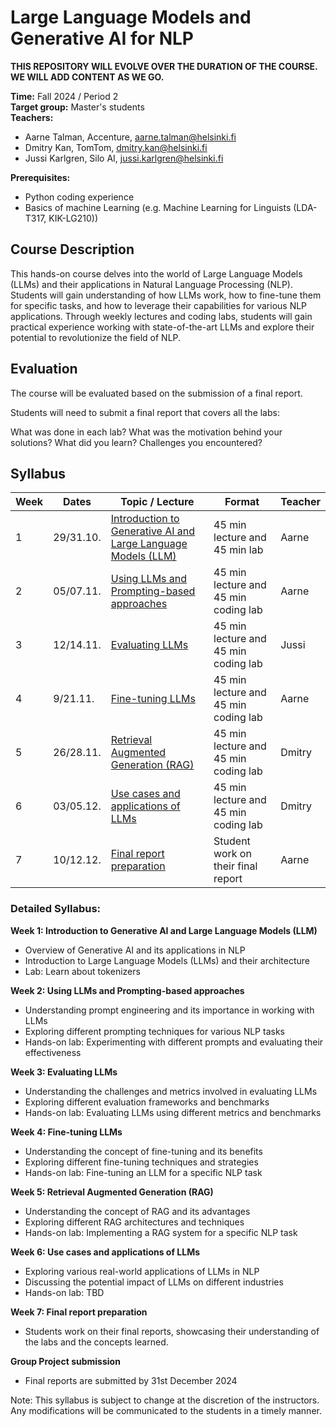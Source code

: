 # Large Language Models and Generative AI for NLP

**THIS REPOSITORY WILL EVOLVE OVER THE DURATION OF THE COURSE. WE WILL ADD CONTENT AS WE GO.**


**Time:** Fall 2024 / Period 2\
**Target group:** Master's students\
**Teachers:** 
* Aarne Talman, Accenture, [aarne.talman@helsinki.fi](mailto:aarne.talman@helsinki.fi)
* Dmitry Kan, TomTom, [dmitry.kan@helsinki.fi](mailto:dmitry.kan@helsinki.fi)
* Jussi Karlgren, Silo AI, [jussi.karlgren@helsinki.fi](mailto:jussi.karlgren@helsinki.fi)

**Prerequisites:** 
* Python coding experience
* Basics of machine Learning (e.g. Machine Learning for Linguists (LDA-T317, KIK-LG210))

## Course Description

This hands-on course delves into the world of Large Language Models (LLMs) and their applications in Natural Language Processing (NLP). Students will gain understanding of how LLMs work, how to fine-tune them for specific tasks, and how to leverage their capabilities for various NLP applications. Through weekly lectures and coding labs, students will gain practical experience working with state-of-the-art LLMs and explore their potential to revolutionize the field of NLP.

## Evaluation

The course will be evaluated based on the submission of a final report.

Students will need to submit a final report that covers all the labs:

What was done in each lab?
What was the motivation behind your solutions?
What did you learn?
Challenges you encountered? 

## Syllabus

| Week | Dates     | Topic / Lecture                                                          | Format                               | Teacher |
|------|-----------|--------------------------------------------------------------------------|--------------------------------------|---------|
| 1    | 29/31.10. | [Introduction to Generative AI and Large Language Models (LLM)](week-1/) | 45 min lecture and 45 min lab | Aarne   |
| 2    | 05/07.11. | [Using LLMs and Prompting-based approaches](week-2/)                     | 45 min lecture and 45 min coding lab | Aarne   |
| 3    | 12/14.11. | [Evaluating LLMs](week-3/)                                               | 45 min lecture and 45 min coding lab | Jussi   |
| 4    | 9/21.11.  | [Fine-tuning LLMs](week-4/)                                              | 45 min lecture and 45 min coding lab | Aarne   |
| 5    | 26/28.11. | [Retrieval Augmented Generation (RAG)](week-5/)                          | 45 min lecture and 45 min coding lab | Dmitry  |
| 6    | 03/05.12. | [Use cases and applications of LLMs](week-6/)                            | 45 min lecture and 45 min coding lab | Dmitry  |
| 7    | 10/12.12. | [Final report preparation](week-7/)                                      | Student work on their  final report        | Aarne   |


### Detailed Syllabus:

**Week 1: Introduction to Generative AI and Large Language Models (LLM)**
* Overview of Generative AI and its applications in NLP
* Introduction to Large Language Models (LLMs) and their architecture
* Lab: Learn about tokenizers

**Week 2: Using LLMs and Prompting-based approaches**
* Understanding prompt engineering and its importance in working with LLMs
* Exploring different prompting techniques for various NLP tasks
* Hands-on lab: Experimenting with different prompts and evaluating their effectiveness

**Week 3: Evaluating LLMs**
* Understanding the challenges and metrics involved in evaluating LLMs
* Exploring different evaluation frameworks and benchmarks
* Hands-on lab: Evaluating LLMs using different metrics and benchmarks

**Week 4: Fine-tuning LLMs**
* Understanding the concept of fine-tuning and its benefits
* Exploring different fine-tuning techniques and strategies
* Hands-on lab: Fine-tuning an LLM for a specific NLP task

**Week 5: Retrieval Augmented Generation (RAG)**
* Understanding the concept of RAG and its advantages
* Exploring different RAG architectures and techniques
* Hands-on lab: Implementing a RAG system for a specific NLP task

**Week 6: Use cases and applications of LLMs**
* Exploring various real-world applications of LLMs in NLP
* Discussing the potential impact of LLMs on different industries
* Hands-on lab: TBD

**Week 7: Final report preparation**
* Students work on their final reports, showcasing their understanding of the labs and the concepts learned.

**Group Project submission**
* Final reports are submitted by 31st December 2024

Note: This syllabus is subject to change at the discretion of the instructors. Any modifications will be communicated to the students in a timely manner.